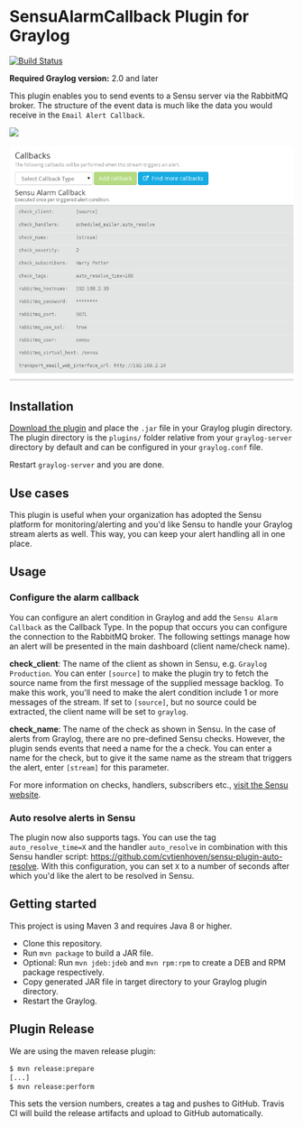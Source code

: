 # SensuAlarmCallback Plugin for Graylog

[![Build Status](https://travis-ci.org/cvtienhoven/graylog-plugin-sensu.svg?branch=master)](https://travis-ci.org/cvtienhoven/graylog-plugin-sensu)


**Required Graylog version:** 2.0 and later


This plugin enables you to send events to a Sensu server via the RabbitMQ broker. The structure of
the event data is much like the data you would receive in the `Email Alert Callback`.

![](https://github.com/cvtienhoven/graylog-plugin-sensu/blob/master/images/uchiwa.png)

![](https://github.com/cvtienhoven/graylog-plugin-sensu/blob/master/images/callback.png)

## Installation

[Download the plugin](https://github.com/cvtienhoven/graylog-plugin-sensu.git/releases)
and place the `.jar` file in your Graylog plugin directory. The plugin directory
is the `plugins/` folder relative from your `graylog-server` directory by default
and can be configured in your `graylog.conf` file.

Restart `graylog-server` and you are done.

## Use cases

This plugin is useful when your organization has adopted the Sensu platform for monitoring/alerting
and you'd like Sensu to handle your Graylog stream alerts as well. This way, you can keep your alert 
handling all in one place.

## Usage

### Configure the alarm callback

You can configure an alert condition in Graylog and add the `Sensu Alarm Callback` as the Callback Type. 
In the popup that occurs you can configure the connection to the RabbitMQ broker. The following settings
manage how an alert will be presented in the main dashboard (client name/check name).

**check_client**: The name of the client as shown in Sensu, e.g. `Graylog Production`. You can enter `[source]` 
to make the plugin try to fetch the source name from the first message of the supplied message backlog. To 
make this work, you'll need to make the alert condition include 1 or more messages of the stream. If set to 
`[source]`, but no source could be extracted, the client name will be set to `graylog`.

**check_name**: The name of the check as shown in Sensu. In the case of alerts from Graylog, there are no pre-defined
Sensu checks. However, the plugin sends events that need a name for the a check. You can enter a name for the 
check, but to give it the same name as the stream that triggers the alert, enter `[stream]` for this parameter. 

For more information on checks, handlers, subscribers etc., [visit the Sensu website](https://sensuapp.org).

### Auto resolve alerts in Sensu

The plugin now also supports tags. You can use the tag ```auto_resolve_time=X``` and the handler ```auto_resolve``` in combination
with this Sensu handler script: https://github.com/cvtienhoven/sensu-plugin-auto-resolve. With this configuration, you can set ```X``` 
to a number of seconds after which you'd like the alert to be resolved in Sensu.


Getting started
---------------

This project is using Maven 3 and requires Java 8 or higher.

* Clone this repository.
* Run `mvn package` to build a JAR file.
* Optional: Run `mvn jdeb:jdeb` and `mvn rpm:rpm` to create a DEB and RPM package respectively.
* Copy generated JAR file in target directory to your Graylog plugin directory.
* Restart the Graylog.

Plugin Release
--------------

We are using the maven release plugin:

```
$ mvn release:prepare
[...]
$ mvn release:perform
```

This sets the version numbers, creates a tag and pushes to GitHub. Travis CI will build the release artifacts and upload to GitHub automatically.
